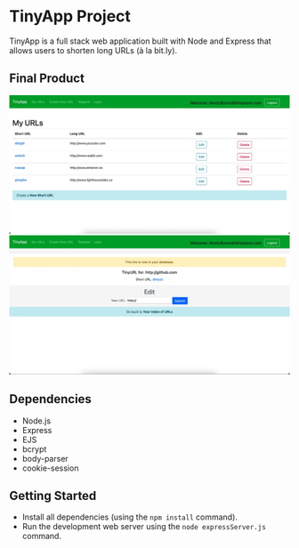 # TinyApp Project

TinyApp is a full stack web application built with Node and Express that allows users to shorten long URLs (à la bit.ly).

## Final Product

!["Screenshot of URLs page"](https://raw.githubusercontent.com/TylerBratt/tinyApp/master/docs/urlsPage.png)
!["Screenshot of shortURL page"](https://raw.githubusercontent.com/TylerBratt/tinyApp/master/docs/shortURLPage.png)

## Dependencies

- Node.js
- Express
- EJS
- bcrypt
- body-parser
- cookie-session

## Getting Started

- Install all dependencies (using the `npm install` command).
- Run the development web server using the `node expressServer.js` command.